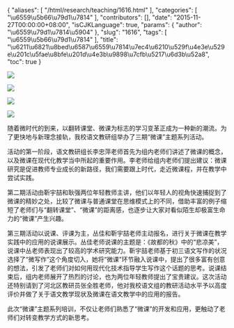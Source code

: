 {
    "aliases": [
        "/html/research/teaching/1616.html"
    ],
    "categories": [
        "\u6559\u5b66\u79d1\u7814"
    ],
    "contributors": [],
    "date": "2015-11-27T00:00:00+08:00",
    "isCJKLanguage": true,
    "params": {
        "author": "\u6559\u79d1\u7814\u5904"
    },
    "slug": "1616",
    "tags": [
        "\u6559\u5b66\u79d1\u7814"
    ],
    "title": "\u6211\u6821\u8bed\u6587\u6559\u7814\u7ec4\u6210\u529f\u4e3e\u529e\u201c\u5fae\u8bfe\u201d\u4e3b\u9898\u7cfb\u5217\u6d3b\u52a8",
    "toc": true
}

![](https://cdn.tfls.online/mirror/full/8a14923fda7528fe8c92ccad659c4916bf0af505.jpg)




![](https://cdn.tfls.online/mirror/full/2bcc12882cb7f8ff7e2d3f7dafc006a66c11de88.jpg)












![](https://cdn.tfls.online/mirror/full/e28852c65570012f0d4dd64df610ac2f82bf311c.jpg)




![](https://cdn.tfls.online/mirror/full/3bf483cdf95a3975a45252bdd45d64afe162ebcd.jpg)







随着微时代的到来，以翻转课堂、微课为标志的学习变革正成为一种新的潮流。为了更快地与新理念接轨，我校语文教研组举办了三期“微课”主题系列活动。




活动的第一阶段，语文教研组长李忠萍老师首先为组内老师们讲述了微课的概念，以及微课在现代化教学当中所起的重要作用。李老师给组内老师们提出建议：微课研究是促进教师专业成长的新路径，我们需要跟上时代，走近微课程，并在教学中尝试实践。




第二期活动由靳宇喆和耿强两位年轻教师主讲，他们以年轻人的视角快速捕捉到了微课的精妙之处，比较了微课与普通课堂在思维模式上的不同，借助丰富的例子缩短了老师们与“翻转课堂”、“微课”的距离感，也逐步让大家对看似陌生却极富生命力的“微课”产生兴趣。




第三期活动以说课、评课为主，丛佳和靳宇喆老师主动报名，进行关于微课在教学实践中的应用的说课展示。丛佳老师说课的主题是：《故都的秋》中的“悲凉美”，说课中丛老师表现出了较高的学术研究能力。靳宇喆老师基于初三语文写作的状况选择了“微写作”这个角度切入，她将“微课”环节融入说课中，提出了很多富有创意的想法，引发了老师们对如何用现代化技术指导学生写作这个话题的思考。说课结束后，组内老师展开了热烈的讨论，也为两位年轻教师提出了宝贵建议。这次活动还特别请到了河北区教研员张全胜老师，他对我校语文组的教研活动水平予以高度评价并做了关于语文教学现状及微课在语文教学中的应用的报告。




此次“微课”主题系列培训，不仅让老师们熟悉了“微课”的开发和应用，更触动了老师们对转变教学方式的新思考。




 








  



